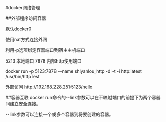 #docker网络管理

##外部程序访问容器

默认docker0  

使用nat方式连接外网  

利用-p选项绑定容器端口到宿主主机端口   

5213 本地端口
7878 内部http使用端口  

docker run -p 5123:7878 --name shiyanlou_http -d -t -i http:latest /usr/bin/httpTest

外部访问 http://192.168.228.251:5123/hello


##容器互联
docker run命令的--link参数可以在不映射端口的前提下为两个容器间建立安全连接。  

--link参数可以连接一个或多个容器到将要创建的容器。



